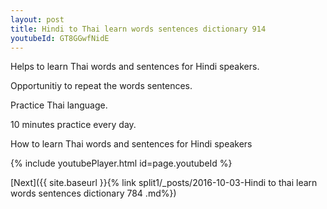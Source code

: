 ```yaml
---
layout: post
title: Hindi to Thai learn words sentences dictionary 914 
youtubeId: GT8GGwfNidE
---
```

 
 
Helps to learn Thai words and sentences for Hindi speakers.

Opportunitiy to repeat the words sentences. 

Practice Thai language. 
 
10 minutes practice every day. 
 
How to learn Thai words and sentences for Hindi speakers 
 
{% include youtubePlayer.html id=page.youtubeId %}
 
 
[Next]({{ site.baseurl }}{% link  split1/_posts/2016-10-03-Hindi to thai learn words sentences dictionary 784 .md%})
 
